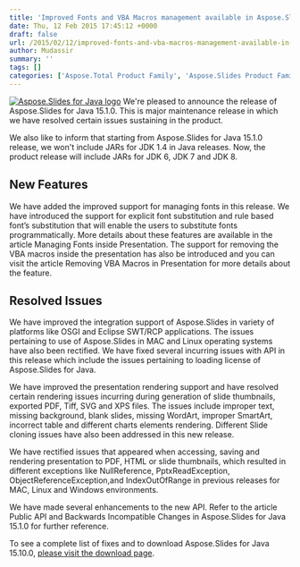 ```yaml
---
title: 'Improved Fonts and VBA Macros management available in Aspose.Slides for Java 15.1.0'
date: Thu, 12 Feb 2015 17:45:12 +0000
draft: false
url: /2015/02/12/improved-fonts-and-vba-macros-management-available-in-aspose.slides-for-java-15.1.0/
author: Mudassir
summary: ''
tags: []
categories: ['Aspose.Total Product Family', 'Aspose.Slides Product Family']
---
```


[![][1]](https://blog.aspose.com/wp-content/uploads/sites/2/2013/08/aspose-Slides-for-Java_100.png) We're pleased to announce the release of Aspose.Slides for Java 15.1.0. This is major maintenance release in which we have resolved certain issues sustaining in the product.

We also like to inform that starting from Aspose.Slides for Java 15.1.0 release, we won't include JARs for JDK 1.4 in Java releases. Now, the product release will include JARs for JDK 6, JDK 7 and JDK 8.

## New Features

We have added the improved support for managing fonts in this release. We have introduced the support for explicit font substitution and rule based font’s substitution that will enable the users to substitute fonts programmatically. More details about these features are available in the article Managing Fonts inside Presentation. The support for removing the VBA macros inside the presentation has also be introduced and you can visit the article Removing VBA Macros in Presentation for more details about the feature.

## Resolved Issues

We have improved the integration support of Aspose.Slides in variety of platforms like OSGI and Eclipse SWT/RCP applications. The issues pertaining to use of Aspose.Slides in MAC and Linux operating systems have also been rectified. We have fixed several incurring issues with API in this release which include the issues pertaining to loading license of Aspose.Slides for Java.

We have improved the presentation rendering support and have resolved certain rendering issues incurring during generation of slide thumbnails, exported PDF, Tiff, SVG and XPS files. The issues include improper text, missing background, blank slides, missing WordArt, improper SmartArt, incorrect table and different charts elements rendering. Different Slide cloning issues have also been addressed in this new release.

We have rectified issues that appeared when accessing, saving and rendering presentation to PDF, HTML or slide thumbnails, which resulted in different exceptions like NullReference, PptxReadException, ObjectReferenceException,and IndexOutOfRange in previous releases for MAC, Linux and Windows environments.

We have made several enhancements to the new API. Refer to the article Public API and Backwards Incompatible Changes in Aspose.Slides for Java 15.1.0 for further reference.

To see a complete list of fixes and to download Aspose.Slides for Java 15.10.0, [please visit the download page][2].




[1]: https://blog.aspose.com/wp-content/uploads/sites/2/2013/08/aspose-Slides-for-Java_100.png "Aspose.Slides for Java logo"
[2]: https://blog.aspose.com/




